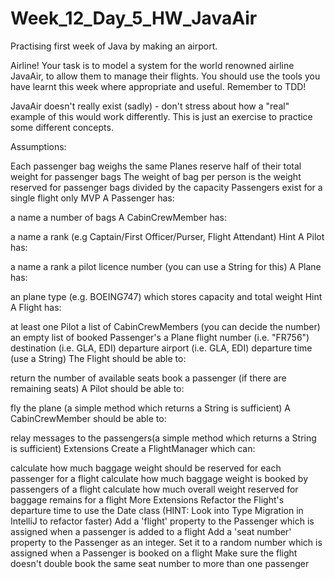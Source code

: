 # Week_12_Day_5_HW_JavaAir
Practising first week of Java by making an airport.


Airline!
Your task is to model a system for the world renowned airline JavaAir, to allow them to manage their flights. You should use the tools you have learnt this week where appropriate and useful. Remember to TDD!

JavaAir doesn't really exist (sadly) - don't stress about how a "real" example of this would work differently. This is just an exercise to practice some different concepts.

Assumptions:

Each passenger bag weighs the same
Planes reserve half of their total weight for passenger bags
The weight of bag per person is the weight reserved for passenger bags divided by the capacity
Passengers exist for a single flight only
MVP
A Passenger has:

a name
a number of bags
A CabinCrewMember has:

a name
a rank (e.g Captain/First Officer/Purser, Flight Attendant)
Hint
A Pilot has:

a name
a rank
a pilot licence number (you can use a String for this)
A Plane has:

an plane type (e.g. BOEING747) which stores capacity and total weight
Hint
A Flight has:

at least one Pilot
a list of CabinCrewMembers (you can decide the number)
an empty list of booked Passenger's
a Plane
flight number (i.e. "FR756")
destination (i.e. GLA, EDI)
departure airport (i.e. GLA, EDI)
departure time (use a String)
The Flight should be able to:

return the number of available seats
book a passenger (if there are remaining seats)
A Pilot should be able to:

fly the plane (a simple method which returns a String is sufficient)
A CabinCrewMember should be able to:

relay messages to the passengers(a simple method which returns a String is sufficient)
Extensions
Create a FlightManager which can:

calculate how much baggage weight should be reserved for each passenger for a flight
calculate how much baggage weight is booked by passengers of a flight
calculate how much overall weight reserved for baggage remains for a flight
More Extensions
Refactor the Flight's departure time to use the Date class (HINT: Look into Type Migration in IntelliJ to refactor faster)
Add a 'flight' property to the Passenger which is assigned when a passenger is added to a flight
Add a 'seat number' property to the Passenger as an integer. Set it to a random number which is assigned when a Passenger is booked on a flight
Make sure the flight doesn't double book the same seat number to more than one passenger
